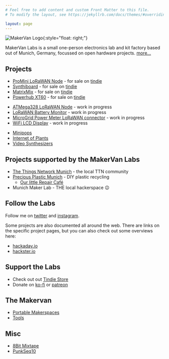 ```yaml
---
# Feel free to add content and custom Front Matter to this file.
# To modify the layout, see https://jekyllrb.com/docs/themes/#overriding-theme-defaults

layout: page
---
```


![MakerVan Logo](/images/logo.png){:style="float: right;"}

MakerVan Labs is a small one-person electronics lab and
kit factory based out of Munich, Germany, focussed on open hardware projects. [more...](/about/)

## Projects

-   [ProMini LoRaWAN Node](/wiki/ProMini_LoRaWAN_Node) - for
    sale on
    [tindie](https://www.tindie.com/products/makervan/promini-lorawan-node-pcb/)
-   [Synthiboard](/wiki/Synthiboard) - for sale on
    [tindie](https://www.tindie.com/products/makervan/synthiboard/)
-   [MatrixMix](/wiki/MatrixMix) - for sale on
    [tindie](https://www.tindie.com/products/makervan/matrixmix-4x4-matrix-audio-mixer/)
-   [Powerhub XT60](/wiki/Powerhub_XT60) - for sale on
    [tindie](https://www.tindie.com/products/makervan/powerhub-xt60/)

<!-- -->

-   [ATMega328 LoRaWAN Node](/wiki/ATMega328_LoRaWAN_Node) - work in progress
-   [LoRaWAN Battery Monitor](/wiki/LoRaWAN_Battery_Monitor) - work in progress
-   [MicroGrid Power Meter LoRaWAN connector](/wiki/MicroGrid_Power_Meter_LoRaWAN_connector) -
    work in progress
-   [WiFi LCD Display](/wiki/wifi_lcd_display) - work in progress

<!-- -->

-   [Minipops](/wiki/Minipops)
-   [Internet of Plants](/wiki/Internet_of_Plants)
-   [Video Synthesizers](/wiki/Video_Synthesizers)


## Projects supported by the MakerVan Labs

-   [The Things Network Munich](https://www.meetup.com/de-DE/thethingsnetwork-munich/) - the
    local TTN community
-   [Precious Plastic Munich](https://preciousplasticmunich.de/) - DIY
    plastic recycling
    -   [Our little Repair Café](https://www.reparatur-initiativen.de/precious-plastic-muenchen)
-   Munich Maker Lab - THE local hackerspace 😉

## Follow the Labs

Follow me on [twitter](https://twitter.com/tiefpunkt) and
[instagram](https://www.instagram.com/that_severin/).

Some projects are also documented all around the web. There are links on the specific project pages, but you can also check out some overviews here:

* [hackaday.io](https://hackaday.io/projects/hacker/5309)
* [hackster.io](https://www.hackster.io/tiefpunkt)

## Support the Labs

-   Check out out [Tindie Store](https://www.tindie.com/stores/makervan/)
-   Donate on [ko-fi](https://ko-fi.com/tiefpunkt#) or
    [patreon](https://www.patreon.com/tiefpunkt)

## The Makervan

-   [Portable Makerspaces](/wiki/Portable_Makerspaces)
-   [Tools](/wiki/Tools)

## Misc

- [8Bit Mixtape](/wiki/8Bit_Mixtape)
- [PunkSeq10](/wiki/PunkSeq10)
